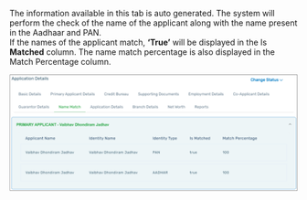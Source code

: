 The information available in this tab is auto generated. The system will perform the check of the name of the applicant along with the name present in the Aadhaar and PAN.  
If the names of the applicant match, **‘True’** will be displayed in the Is **Matched** column. The name match percentage is also displayed in the Match Percentage column.

![image](./image/Fig36.png "Figure 36")
